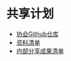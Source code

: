 # 共享计划

- [协会Github仓库](https://github.com/Blockchain-zju)
- [资料清单](https://github.com/Blockchain-zju/references)
- [内部分享成果清单](https://mp.weixin.qq.com/s?__biz=MzAwODEzMTk2NQ==&mid=303757613&idx=1&sn=01cc5fe9b7fa172b69743c55ebe791b6&chksm=0c9ddd3f3bea5429e449cc82e43390741ca393d951e3be82fb5ce4883dbe8da6d95936d2fcb6&mpshare=1&scene=1&srcid=1201X3ActRk4wgGVIsUj0slr#rd)